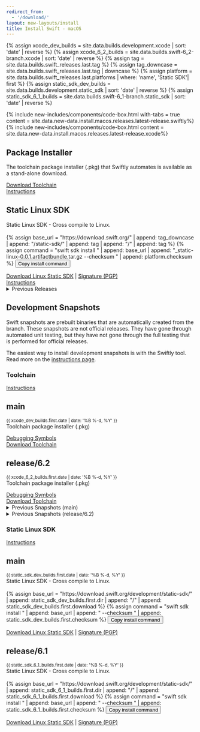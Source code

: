 ```yaml
---
redirect_from:
  - '/download/'
layout: new-layouts/install
title: Install Swift - macOS
---
```


{% assign xcode_dev_builds = site.data.builds.development.xcode | sort: 'date' | reverse %}
{% assign xcode_6_2_builds = site.data.builds.swift-6_2-branch.xcode | sort: 'date' | reverse %}
{% assign tag = site.data.builds.swift_releases.last.tag %}
{% assign tag_downcase = site.data.builds.swift_releases.last.tag | downcase %}
{% assign platform = site.data.builds.swift_releases.last.platforms | where: 'name', 'Static SDK'| first %}
{% assign static_sdk_dev_builds = site.data.builds.development.static_sdk | sort: 'date' | reverse %}
{% assign static_sdk_6_1_builds = site.data.builds.swift-6_1-branch.static_sdk | sort: 'date' | reverse %}

<div class="content">
  <div class="release-box section">
    <div class="content">
      {% include new-includes/components/code-box.html with-tabs = true content = site.data.new-data.install.macos.releases.latest-release.swiftly%}
    </div>
  </div>
  <div class="release-box section">
    <div class="content">
      {% include new-includes/components/code-box.html content = site.data.new-data.install.macos.releases.latest-release.xcode%}
    </div>
  </div>
  <div class="releases-grid">
    <div class="release-box section">
      <div class="content">
        <div class="code-box content-wrapper">
          <h2>Package Installer</h2>
          <p class="body-copy">
            The toolchain package installer (.pkg) that Swiftly automates is available as a stand-alone download.
          </p>
          <div class="link-wrapper">
            <a href="https://download.swift.org/{{ site.data.builds.swift_releases.last.tag | downcase }}/xcode/{{ site.data.builds.swift_releases.last.tag }}/{{ site.data.builds.swift_releases.last.tag }}-osx.pkg" class="body-copy">Download Toolchain</a>
          </div>
          <div class="link-single">
            <a href="/install/macos/package_installer" class="body-copy">Instructions</a>
          </div>
        </div>
      </div>
    </div>
    <div class="release-box section">
      <div class="content">
        <div class="code-box content-wrapper">
          <h2>Static Linux SDK</h2>
          <p class="body-copy">
            Static Linux SDK - Cross compile to Linux.
            <br /><br />
            {% assign base_url = "https://download.swift.org/" | append: tag_downcase | append: "/static-sdk/" | append: tag | append: "/" | append: tag %}
            {% assign command = "swift sdk install " | append: base_url | append: "_static-linux-0.0.1.artifactbundle.tar.gz --checksum " | append: platform.checksum %}
            <button onclick="copyToClipboard(this, '{{ command | escape }}')">
              Copy install command
            </button>
          </p>
          <div class="link-wrapper">
            <div class="link-group">
              <a href="https://download.swift.org/{{ tag_downcase }}/static-sdk/{{ tag }}/{{ tag }}_static-linux-0.0.1.artifactbundle.tar.gz" class="body-copy">Download Linux Static SDK</a> |
              <a href="https://download.swift.org/{{ tag_downcase }}/static-sdk/{{ tag }}/{{ tag }}_static-linux-0.0.1.artifactbundle.tar.gz.sig" class="body-copy">Signature (PGP)</a>
            </div>
          </div>
          <div class="link-wrapper">
            <a href="/documentation/articles/static-linux-getting-started.html" class="body-copy">Instructions</a>
          </div>
        </div>
      </div>
    </div>
  </div>
  <div class="release-box section">
    <div class="content">
        <details class="download" style="margin-bottom: 0;">
        <summary>Previous Releases</summary>
        {% include_relative _older-releases.md %}
        </details>
    </div>
  </div>
  <h2>Development Snapshots</h2>
  <div>
    <p class="content-copy">Swift snapshots are prebuilt binaries that are automatically created from the branch. These snapshots are not official releases. They have gone through automated unit testing, but they have not gone through the full testing that is performed for official releases.</p>
    <p class="content-copy">The easiest way to install development snapshots is with the Swiftly tool. Read more on the <a href="/install/macos/swiftly">instructions page</a>.</p>
  </div>
  <h3>Toolchain</h3>
  <div>
    <p class="content-copy">
      <a class="content-link" href="/install/macos/package_installer">Instructions</a>
    </p>
  </div>
  <div class="releases-grid">
    <div class="release-box section">
      <div class="content">
        <div class="code-box content-wrapper">
          <h2>main</h2>
          <p class="body-copy">
            <small>{{ xcode_dev_builds.first.date | date: '%B %-d, %Y' }}</small><br />
            Toolchain package installer (.pkg)
          </p>
          <div class="link-wrapper">
            <a href="https://download.swift.org/development/xcode/{{ xcode_dev_builds.first.dir }}/{{ xcode_dev_builds.first.debug_info }}" class="body-copy">Debugging Symbols</a>
          </div>
          <div class="link-wrapper">
            <a href="https://download.swift.org/development/xcode/{{ xcode_dev_builds.first.dir }}/{{ xcode_dev_builds.first.download }}" class="body-copy">Download Toolchain</a>
          </div>
        </div>
      </div>
    </div>
    <div class="release-box section">
      <div class="content">
        <div class="code-box content-wrapper">
          <h2>release/6.2</h2>
          <p class="body-copy">
            <small>{{ xcode_6_2_builds.first.date | date: '%B %-d, %Y' }}</small><br />
            Toolchain package installer (.pkg)
          </p>
          <div class="link-wrapper">
            <a href="https://download.swift.org/swift-6.2-branch/xcode/{{ xcode_6_2_builds.first.dir }}/{{ xcode_6_2_builds.first.debug_info }}" class="body-copy">Debugging Symbols</a>
          </div>
          <div class="link-wrapper">
            <a href="https://download.swift.org/swift-6.2-branch/xcode/{{ xcode_6_2_builds.first.dir }}/{{ xcode_6_2_builds.first.download }}" class="body-copy">Download Toolchain</a>
          </div>
        </div>
      </div>
    </div>
  </div>
  <div class="release-box section">
    <div class="content">
        <details class="download" style="margin-bottom: 0;">
        <summary>Previous Snapshots (main)</summary>
        {% include_relative _older-development-snapshots.md %}
        </details>
    </div>
  </div>
  <div class="release-box section">
    <div class="content">
        <details class="download" style="margin-bottom: 0;">
        <summary>Previous Snapshots (release/6.2)</summary>
        {% include_relative _older-6_2-snapshots.md %}
        </details>
    </div>
  </div>
  <h3>Static Linux SDK</h3>
  <div>
    <p class="content-copy">
      <a class="content-link" href="/documentation/articles/static-linux-getting-started.html">Instructions</a>
    </p>
  </div>
  <div class="releases-grid">
    <div class="release-box section">
      <div class="content">
        <div class="code-box content-wrapper">
          <h2>main</h2>
          <p class="body-copy">
            <small>{{ static_sdk_dev_builds.first.date | date: '%B %-d, %Y' }}</small><br />
            Static Linux SDK - Cross compile to Linux.
            <br /><br />
            {% assign base_url = "https://download.swift.org/development/static-sdk/" | append: static_sdk_dev_builds.first.dir | append: "/" | append: static_sdk_dev_builds.first.download %}
            {% assign command = "swift sdk install " | append: base_url | append: " --checksum " | append: static_sdk_dev_builds.first.checksum %}
            <button onclick="copyToClipboard(this, '{{ command | escape }}')">
              Copy install command
            </button>
          </p>
          <div class="link-wrapper">
            <div class="link-group">
              <a href="https://download.swift.org/development/static-sdk/{{ static_sdk_dev_builds.first.dir }}/{{ static_sdk_dev_builds.first.download }}" class="body-copy">Download Linux Static SDK</a> |
              <a href="https://download.swift.org/development/static-sdk/{{ static_sdk_dev_builds.first.dir }}/{{ static_sdk_dev_builds.first.download_signature }}" class="body-copy">Signature (PGP)</a>
            </div>
          </div>
        </div>
      </div>
    </div>
    <div class="release-box section">
      <div class="content">
        <div class="code-box content-wrapper">
          <h2>release/6.1</h2>
          <p class="body-copy">
            <small>{{ static_sdk_6_1_builds.first.date | date: '%B %-d, %Y' }}</small><br />
            Static Linux SDK - Cross compile to Linux.
            <br /><br />
            {% assign base_url = "https://download.swift.org/development/static-sdk/" | append: static_sdk_6_1_builds.first.dir | append: "/" | append: static_sdk_6_1_builds.first.download %}
            {% assign command = "swift sdk install " | append: base_url | append: " --checksum " | append: static_sdk_6_1_builds.first.checksum %}
            <button onclick="copyToClipboard(this, '{{ command | escape }}')">
              Copy install command
            </button>
          </p>
          <div class="link-wrapper">
            <div class="link-group">
              <a href="https://download.swift.org/swift-6.1-branch/static-sdk/{{ static_sdk_6_1_builds.first.dir }}/{{ static_sdk_6_1_builds.first.download }}" class="body-copy">Download Linux Static SDK</a> |
              <a href="https://download.swift.org/swift-6.1-branch/static-sdk/{{ static_sdk_6_1_builds.first.dir }}/{{ static_sdk_6_1_builds.first.download_signature }}" class="body-copy">Signature (PGP)</a>
            </div>
          </div>
        </div>
      </div>
    </div>
  </div>
</div>
